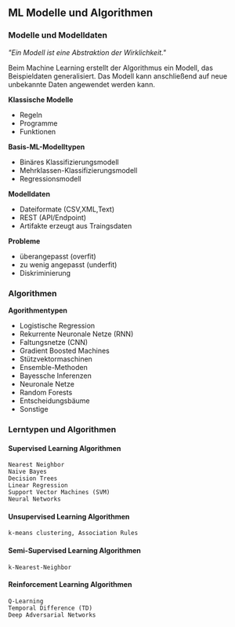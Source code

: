 ## ML Modelle und Algorithmen

### Modelle und Modelldaten

_"Ein Modell ist eine Abstraktion der Wirklichkeit."_

Beim Machine Learning erstellt der Algorithmus ein Modell, das Beispieldaten generalisiert. 
Das Modell kann anschließend auf neue unbekannte Daten angewendet werden kann.

**Klassische Modelle**

* Regeln
* Programme
* Funktionen

**Basis-ML-Modelltypen**

* Binäres Klassifizierungsmodell
* Mehrklassen-Klassifizierungsmodell
* Regressionsmodell

**Modelldaten**

* Dateiformate (CSV,XML,Text)
* REST (API/Endpoint)
* Artifakte erzeugt aus Traingsdaten

**Probleme**

* überangepasst (overfit)
* zu wenig angepasst (underfit)
* Diskriminierung

### Algorithmen

**Agorithmentypen**

* Logistische Regression
* Rekurrente Neuronale Netze (RNN)
* Faltungsnetze (CNN)
* Gradient Boosted Machines
* Stützvektormaschinen
* Ensemble-Methoden
* Bayessche Inferenzen
* Neuronale Netze
* Random Forests
* Entscheidungsbäume
* Sonstige


<!-- [![ML Algos](statics/ml-algos.png)][610] -->

### Lerntypen und Algorithmen

#### Supervised Learning Algorithmen
    Nearest Neighbor
    Naive Bayes
    Decision Trees
    Linear Regression
    Support Vector Machines (SVM)
    Neural Networks

#### Unsupervised Learning Algorithmen
    k-means clustering, Association Rules

#### Semi-Supervised Learning Algorithmen
    k-Nearest-Neighbor

#### Reinforcement Learning Algorithmen
    Q-Learning
    Temporal Difference (TD)
    Deep Adversarial Networks



[610]:https://www.quora.com/What-are-different-models-in-machine-learning
[612]:https://machinelearningmastery.com/a-tour-of-machine-learning-algorithms/
[613]:https://www.bigdata.fraunhofer.de/content/dam/bigdata/de/documents/Publikationen/BMBF_Fraunhofer_ML-Ergebnisbericht_Gesamt.pdf
